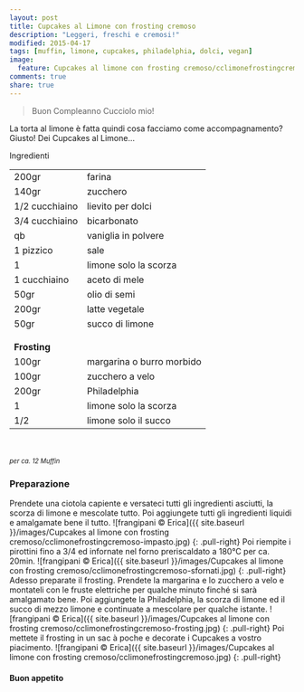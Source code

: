 ```yaml
---
layout: post
title: Cupcakes al Limone con frosting cremoso
description: "Leggeri, freschi e cremosi!"
modified: 2015-04-17
tags: [muffin, limone, cupcakes, philadelphia, dolci, vegan]
image:
  feature: Cupcakes al limone con frosting cremoso/cclimonefrostingcremoso-header.jpg
comments: true
share: true
---
```


> Buon Compleanno Cucciolo mio!

La torta al limone è fatta quindi cosa facciamo come accompagnamento? Giusto! Dei Cupcakes al Limone...

<div class="ingredients">
  <div class="ingredients-title">Ingredienti</div>
  <table>
    <tbody>
      <tr>
        <td>200gr</td>
        <td>farina</td>
      </tr>
      <tr>
        <td>140gr</td>
        <td>zucchero</td>
      </tr>
      <tr>
        <td>1/2 cucchiaino</td>
        <td>lievito per dolci</td>
      </tr>
      <tr>
        <td>3/4 cucchiaino</td>
        <td>bicarbonato</td>
      </tr>
      <tr>
      	<td>qb</td>
        <td>vaniglia in polvere</td>
      </tr>
      <tr>
        <td>1 pizzico</td>
        <td>sale</td>
      </tr>
      <tr>
        <td>1</td>
        <td>limone solo la scorza</td>
      </tr>
      <tr>
        <td>1 cucchiaino</td>
        <td>aceto di mele</td>
      </tr>
      <tr>
        <td>50gr</td>
        <td>olio di semi</td>
      </tr>
      <tr>
        <td>200gr</td>
        <td>latte vegetale</td>
      </tr>
      <tr>
        <td>50gr</td>
        <td>succo di limone</td>
      </tr>
      <tr style="height: 15px;"></tr>
      <tr>          
        <td colspan="2"><b>Frosting</b></td>
      </tr>
      <tr>
        <td>100gr</td>
        <td>margarina o burro morbido</td>
      </tr>
      <tr>
        <td>100gr</td>
        <td>zucchero a velo</td>
      </tr>
      <tr>
        <td>200gr</td>
        <td>Philadelphia</td>
      </tr>
      <tr>
        <td>1</td>
        <td>limone solo la scorza</td>
      </tr>
      <tr>
        <td>1/2</td>
        <td>limone solo il succo</td>     
      </tr>
    </tbody>
  </table>
  <br></br>
  <i class="pull-right" style="font-size: 80%;">per ca. 12 Muffin</i>
</div>


<h3>
	<font color="grey">
		<i class="icon-cogs"></i>
	</font> Preparazione
</h3>

Prendete una ciotola capiente e versateci tutti gli ingredienti asciutti, la scorza di limone e mescolate tutto. Poi aggiungete tutti gli ingredienti liquidi e amalgamate bene il tutto.
![frangipani © Erica]({{ site.baseurl }}/images/Cupcakes al limone con frosting cremoso/cclimonefrostingcremoso-impasto.jpg)
{: .pull-right}
Poi riempite i pirottini fino a 3/4 ed infornate nel forno preriscaldato a 180°C per ca. 20min.
![frangipani © Erica]({{ site.baseurl }}/images/Cupcakes al limone con frosting cremoso/cclimonefrostingcremoso-sfornati.jpg)
{: .pull-right}
Adesso preparate il frosting. Prendete la margarina e lo zucchero a velo e montateli con le fruste elettriche per qualche minuto finché si sarà amalgamato bene. Poi aggiungete la Philadelphia, la scorza di limone ed il succo di mezzo limone e continuate a mescolare per qualche istante.
![frangipani © Erica]({{ site.baseurl }}/images/Cupcakes al limone con frosting cremoso/cclimonefrostingcremoso-frosting.jpg)
{: .pull-right}
Poi mettete il frosting in un sac à poche e decorate i Cupcakes a vostro piacimento.
![frangipani © Erica]({{ site.baseurl }}/images/Cupcakes al limone con frosting cremoso/cclimonefrostingcremoso.jpg)
{: .pull-right}

<h4>Buon appetito
  <font color="red">
    <i class="icon-smile"></i>
  </font>
</h4>